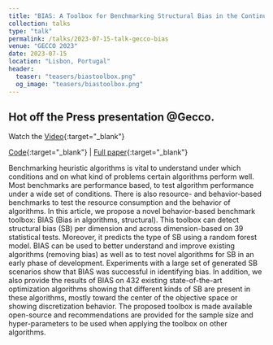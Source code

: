 ```yaml
---
title: "BIAS: A Toolbox for Benchmarking Structural Bias in the Continuous Domain"
collection: talks
type: "talk"
permalink: /talks/2023-07-15-talk-gecco-bias
venue: "GECCO 2023"
date: 2023-07-15
location: "Lisbon, Portugal"
header:
  teaser: "teasers/biastoolbox.png"
  og_image: "teasers/biastoolbox.png"
---
```


## Hot off the Press presentation @Gecco.

Watch the [Video](https://youtu.be/tVBM56y-lU0){:target="_blank"}

[Code](https://github.com/Dvermetten/BIAS){:target="_blank"} | [Full paper](https://ieeexplore.ieee.org/abstract/document/9828803){:target="_blank"}

Benchmarking heuristic algorithms is vital to understand under which conditions and on what kind of problems certain algorithms perform well. Most benchmarks are performance based, to test algorithm performance under a wide set of conditions. There is also resource- and behavior-based benchmarks to test the resource consumption and the behavior of algorithms. In this article, we propose a novel behavior-based benchmark toolbox: BIAS (Bias in algorithms, structural). This toolbox can detect structural bias (SB) per dimension and across dimension-based on 39 statistical tests. Moreover, it predicts the type of SB using a random forest model. BIAS can be used to better understand and improve existing algorithms (removing bias) as well as to test novel algorithms for SB in an early phase of development. Experiments with a large set of generated SB scenarios show that BIAS was successful in identifying bias. In addition, we also provide the results of BIAS on 432 existing state-of-the-art optimization algorithms showing that different kinds of SB are present in these algorithms, mostly toward the center of the objective space or showing discretization behavior. The proposed toolbox is made available open-source and recommendations are provided for the sample size and hyper-parameters to be used when applying the toolbox on other algorithms.

